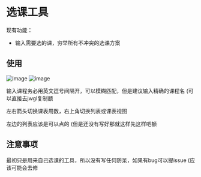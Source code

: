 # 选课工具

现有功能：

- 输入需要选的课，穷举所有不冲突的选课方案

## 使用

![image](https://user-images.githubusercontent.com/82298915/184543098-1df641a3-7026-4451-90bf-be4dfa24da21.png)
![image](https://user-images.githubusercontent.com/82298915/184543155-bb2f7c84-9fff-4810-b08c-0471118b8980.png)

输入课程务必用英文逗号间隔开，可以模糊匹配，但是建议输入精确的课程名 (可以直接去jwgl复制额

左右箭头切换课表周数，右上角切换列表或课表视图

左边的列表应该是可以点的 (但是还没有写好那就这样先这样吧额

## 注意事项

最初只是用来自己选课的工具，所以没有写任何防呆，如果有bug可以提issue (应该可能会去修
